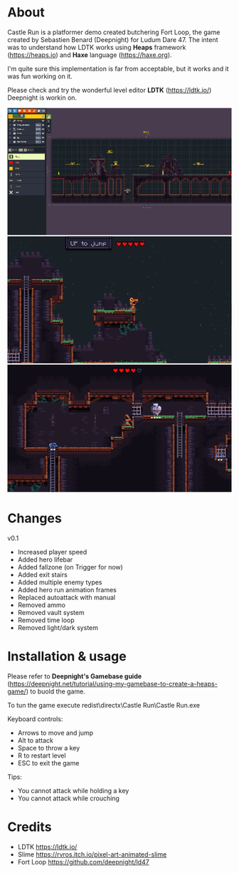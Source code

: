 # About

Castle Run is a platformer demo created butchering Fort Loop, the game created by Sebastien Benard (Deepnight) for Ludum Dare 47.
The intent was to understand how LDTK works using **Heaps** framework (https://heaps.io) and **Haxe** language (https://haxe.org).

I'm quite sure this implementation is far from acceptable, but it works and it was fun working on it.

Please check and try the wonderful level editor **LDTK** (https://ldtk.io/) Deepnight is workin on.


![Screenshot](art/screens/LDTK.PNG)
![Screenshot](art/screens/level1.PNG)
![Screenshot](art/screens/level4.PNG)

# Changes
v0.1
- Increased player speed
- Added hero lifebar
- Added fallzone (on Trigger for now)
- Added exit stairs
- Added multiple enemy types
- Added hero run animation frames
- Replaced autoattack with manual 
- Removed ammo
- Removed vault system
- Removed time loop
- Removed light/dark system


# Installation & usage

Please refer to **Deepnight's Gamebase guide** (https://deepnight.net/tutorial/using-my-gamebase-to-create-a-heaps-game/) to buold the game.

To tun the game execute redist\directx\Castle Run\Castle Run.exe

Keyboard controls:
- Arrows to move and jump
- Alt to attack
- Space to throw a key
- R to restart level
- ESC to exit the game

Tips:
- You cannot attack while holding a key
- You cannot attack while crouching

# Credits

- LDTK https://ldtk.io/
- Slime https://rvros.itch.io/pixel-art-animated-slime
- Fort Loop https://github.com/deepnight/ld47


